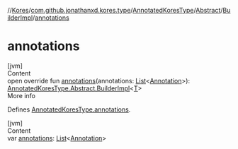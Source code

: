 //[Kores](../../../../index.md)/[com.github.jonathanxd.kores.type](../../../index.md)/[AnnotatedKoresType](../../index.md)/[Abstract](../index.md)/[BuilderImpl](index.md)/[annotations](annotations.md)



# annotations  
[jvm]  
Content  
open override fun [annotations](annotations.md)(annotations: [List](https://kotlinlang.org/api/latest/jvm/stdlib/kotlin.collections/-list/index.html)<[Annotation](../../../../com.github.jonathanxd.kores.base/-annotation/index.md)>): [AnnotatedKoresType.Abstract.BuilderImpl](index.md)<[T](index.md)>  
More info  


Defines [AnnotatedKoresType.annotations](../../annotations.md).

  


[jvm]  
Content  
var [annotations](annotations.md): [List](https://kotlinlang.org/api/latest/jvm/stdlib/kotlin.collections/-list/index.html)<[Annotation](../../../../com.github.jonathanxd.kores.base/-annotation/index.md)>  



